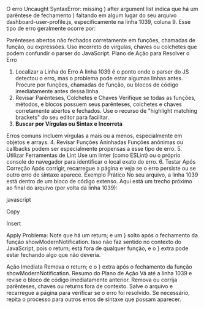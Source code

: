 O erro Uncaught SyntaxError: missing ) after argument list indica que há um parêntese de fechamento ) faltando em algum lugar do seu arquivo dashboard-user-profile.js, especificamente na linha 1039, coluna 9. Esse tipo de erro geralmente ocorre por:

Parênteses abertos não fechados corretamente em funções, chamadas de função, ou expressões.
Uso incorreto de vírgulas, chaves ou colchetes que podem confundir o parser do JavaScript.
Plano de Ação para Resolver o Erro
1. Localizar a Linha do Erro
A linha 1039 é o ponto onde o parser do JS detectou o erro, mas o problema pode estar algumas linhas antes.
Procure por funções, chamadas de função, ou blocos de código imediatamente antes dessa linha.
2. Revisar Parênteses, Colchetes e Chaves
Verifique se todas as funções, métodos, e blocos possuem seus parênteses, colchetes e chaves corretamente abertos e fechados.
Use o recurso de "highlight matching brackets" do seu editor para facilitar.
3. **Buscar por Vírgulas ou Sintax
e Incorreta**

Erros comuns incluem vírgulas a mais ou a menos, especialmente em objetos e arrays.
4. Revisar Funções Aninhadas
Funções anônimas ou callbacks podem ser especialmente propensas a esse tipo de erro.
5. Utilizar Ferramentas de Lint
Use um linter (como ESLint) ou o próprio console do navegador para identificar o local exato do erro.
6. Testar Após Correção
Após corrigir, recarregue a página e veja se o erro persiste ou se outro erro de sintaxe aparece.
Exemplo Prático
No seu arquivo, a linha 1039 está dentro de um bloco de código extenso. Aqui está um trecho próximo ao final do arquivo (por volta da linha 1039):

javascript

Copy

Insert

Apply
Problema:
Note que há um return; e um } solto após o fechamento da função showModernNotification. Isso não faz sentido no contexto do JavaScript, pois o return; está fora de qualquer função, e o } extra pode estar fechando algo que não deveria.

Ação Imediata
Remova o return; e o } extra após o fechamento da função showModernNotification.
Resumo do Plano de Ação
Vá até a linha 1039 e revise o bloco de código imediatamente anterior.
Remova ou corrija parênteses, chaves ou returns fora de contexto.
Salve o arquivo e recarregue a página para verificar se o erro foi resolvido.
Se necessário, repita o processo para outros erros de sintaxe que possam aparecer.